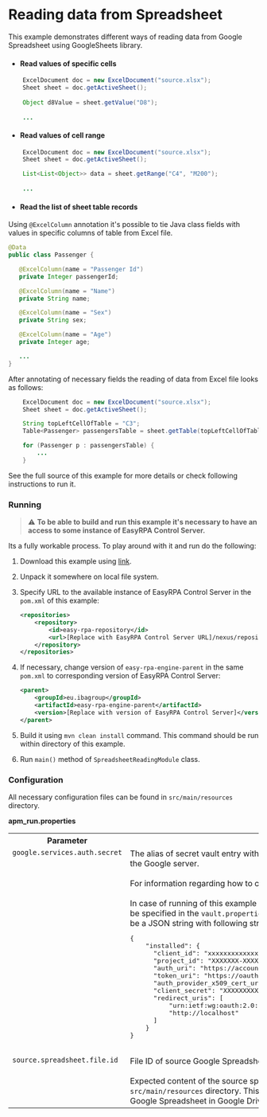 # Reading data from Spreadsheet

This example demonstrates different ways of reading data from Google Spreadsheet using GoogleSheets library.  

* #### Read values of specific cells    
```Java
    ExcelDocument doc = new ExcelDocument("source.xlsx");
    Sheet sheet = doc.getActiveSheet();
    
    Object d8Value = sheet.getValue("D8");
    
    ...
```
     
* #### Read values of cell range    
```Java
    ExcelDocument doc = new ExcelDocument("source.xlsx");
    Sheet sheet = doc.getActiveSheet();

    List<List<Object>> data = sheet.getRange("C4", "M200");
    
    ...
```

* #### Read the list of sheet table records

Using `@ExcelColumn` annotation it's possible to tie Java class fields with values in specific columns of table 
from Excel file.             
 ```Java
@Data
public class Passenger {

    @ExcelColumn(name = "Passenger Id")
    private Integer passengerId;

    @ExcelColumn(name = "Name")
    private String name;

    @ExcelColumn(name = "Sex")
    private String sex;

    @ExcelColumn(name = "Age")
    private Integer age;

    ...
}     
```

After annotating of necessary fields the reading of data from Excel file looks as follows:    
```Java
    ExcelDocument doc = new ExcelDocument("source.xlsx");
    Sheet sheet = doc.getActiveSheet();

    String topLeftCellOfTable = "C3";
    Table<Passenger> passengersTable = sheet.getTable(topLeftCellOfTable, Passenger.class);

    for (Passenger p : passengersTable) {
        ...
    }
```

See the full source of this example for more details or check following instructions to run it.

### Running

> :warning: **To be able to build and run this example it's necessary to have an access
>to some instance of EasyRPA Control Server.**   

Its a fully workable process. To play around with it and run do the following:
1. Download this example using [link][down_git_link].  
2. Unpack it somewhere on local file system.
3. Specify URL to the available instance of EasyRPA Control Server in the `pom.xml` of this example:
    ```xml
    <repositories>
        <repository>
            <id>easy-rpa-repository</id>
            <url>[Replace with EasyRPA Control Server URL]/nexus/repository/easyrpa/</url>
        </repository>
    </repositories>
    ```
4. If necessary, change version of `easy-rpa-engine-parent` in the same `pom.xml` to corresponding version of 
EasyRPA Control Server:
    ```xml
    <parent>
        <groupId>eu.ibagroup</groupId>
        <artifactId>easy-rpa-engine-parent</artifactId>
        <version>[Replace with version of EasyRPA Control Server]</version>
    </parent>
    ```
 
5. Build it using `mvn clean install` command. This command should be run within directory of this example.
6. Run `main()` method of `SpreadsheetReadingModule` class.

[down_git_link]: https://downgit.github.io/#/home?url=https://github.com/easy-rpa/openframework/tree/main/examples/google/sheets/spreadsheet-reading

### Configuration

All necessary configuration files can be found in `src/main/resources` directory.

**apm_run.properties**

<table>
    <tr><th>Parameter</th><th>Value</th></tr>
    <tr><td valign="top"><code>google.services.auth.secret</code></td><td>
        The alias of secret vault entry with OAuth 2.0 Client JSON necessary for authentication on the Google 
        server.<br>
        <br>
        For information regarding how to configure OAuth 2.0 Client see 
        <a href="https://developers.google.com/workspace/guides/create-credentials#oauth-client-id">OAuth client ID credentials</a><br>
        <br>         
        In case of running of this example without EasyRPA Control Server, secret vault entries can be specified in the 
        <code>vault.properties</code> file. The value of secret vault entry in this case should be a JSON string with 
        following structure encoded with Base64:<br>
        <pre>
{
    "installed": {
      "client_id": "xxxxxxxxxxxxxxxxxxxxxxxxxxxxxxxxxxxxxxx.apps.googleusercontent.com",
      "project_id": "XXXXXXX-XXXXXX",
      "auth_uri": "https://accounts.google.com/o/oauth2/auth",
      "token_uri": "https://oauth2.googleapis.com/token",
      "auth_provider_x509_cert_url": "https://www.googleapis.com/oauth2/v1/certs",
      "client_secret": "XXXXXXXXXXXXXXXXXXXXXXXXXXXXXXXXXXXX",
      "redirect_uris": [
          "urn:ietf:wg:oauth:2.0:oob",
          "http://localhost"
      ]
    }
}
         </pre>    
    </td></tr>      
    <tr><td valign="top"><code>source.spreadsheet.file.id</code></td><td>
         File ID of source Google Spreadsheet file that has to be read.<br>
         <br>
         Expected content of the source spreadsheet can be found in <code>'source.xlsx'</code> file located at 
         <code>src/main/resources</code> directory. This file can be used for creation of necessary source Google 
         Spreadsheet in Google Drive.   
    </td></tr>
</table>